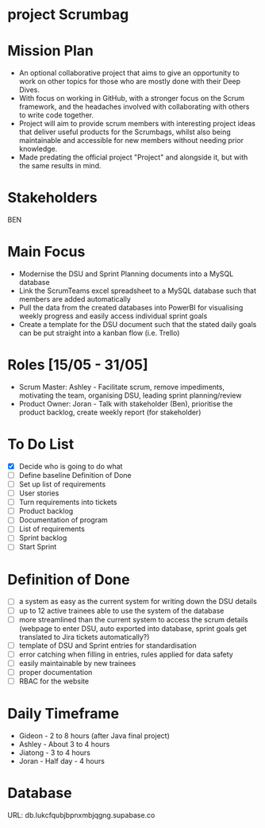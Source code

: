 # project Scrumbag

# Mission Plan
- An optional collaborative project that aims to give an opportunity to work on other topics for those who are mostly done with their Deep Dives. 
- With focus on working in GitHub, with a stronger focus on the Scrum framework, and the headaches involved with collaborating with others to write code together.
- Project will aim to provide scrum members with interesting project ideas that deliver useful products for the Scrumbags, whilst also being maintainable and accessible for new members without needing prior knowledge.
- Made predating the official project "Project" and alongside it, but with the same results in mind.

# Stakeholders
BEN

# Main Focus
- Modernise the DSU and Sprint Planning documents into a MySQL database 
- Link the ScrumTeams excel spreadsheet to a MySQL database such that members are added automatically
- Pull the data from the created databases into PowerBI for visualising weekly progress and easily access individual sprint goals
- Create a template for the DSU document such that the stated daily goals can be put straight into a kanban flow (i.e. Trello)

# Roles [15/05 - 31/05]
- Scrum Master: Ashley - Facilitate scrum, remove impediments, motivating the team, organising DSU, leading sprint planning/review
- Product Owner: Joran -  Talk with stakeholder (Ben), prioritise the product backlog, create weekly report (for stakeholder)

# To Do List
- [x] Decide who is going to do what
- [ ] Define baseline Definition of Done
- [ ] Set up list of requirements
- [ ] User stories
- [ ] Turn requirements into tickets
- [ ] Product backlog
- [ ] Documentation of program
- [ ] List of requirements
- [ ] Sprint backlog
- [ ] Start Sprint

# Definition of Done
- [ ] a system as easy as the current system for writing down the DSU details
- [ ] up to 12 active trainees able to use the system of the database
- [ ] more streamlined than the current system to access the scrum details (webpage to enter DSU, auto exported into database, sprint goals get translated to Jira tickets automatically?)
- [ ] template of DSU and Sprint entries for standardisation
- [ ] error catching when filling in entries, rules applied for data safety
- [ ] easily maintainable by new trainees
- [ ] proper documentation
- [ ] RBAC for the website

# Daily Timeframe
- Gideon - 2 to 8 hours (after Java final project)
- Ashley - About 3 to 4 hours
- Jiatong - 3 to 4 hours
- Joran - Half day - 4 hours

# Database
URL: db.lukcfqubjbpnxmbjqgng.supabase.co
